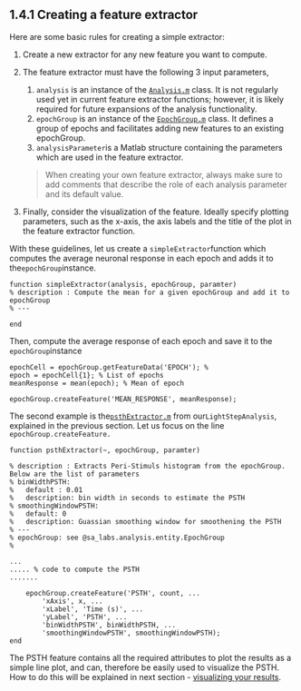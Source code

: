 ## 1.4.1 Creating a feature extractor

Here are some basic rules for creating a simple extractor:

1. Create a new extractor for any new feature you want to compute.
2. The feature extractor must have the following 3 input parameters,  
   1. `analysis` is an instance of the [`Analysis.m`](https://github.com/Schwartz-AlaLaurila-Labs/sa-labs-analysis-core/blob/master/src/main/matlab/+sa_labs/+analysis/+core/Analysis.m) class. It is not regularly used yet in current feature extractor functions; however, it is likely required for future expansions of the analysis functionality.  
   2. `epochGroup` is an instance of the [`EpochGroup.m`](https://github.com/Schwartz-AlaLaurila-Labs/sa-labs-analysis-core/blob/master/src/main/matlab/+sa_labs/+analysis/+entity/EpochGroup.m) class. It defines a group of epochs and facilitates adding new features to an existing epochGroup.  
   3. `analysisParameter`is a Matlab structure containing the parameters which are used in the feature extractor.

   > When creating your own feature extractor, always make sure to add comments that describe the role of each analysis parameter and its default value.

3. Finally, consider the visualization of the feature. Ideally specify plotting parameters, such as the x-axis, the axis labels and the title of the plot in the feature extractor function.

With these guidelines, let us create a `simpleExtractor`function which computes the average neuronal response in each epoch and adds it to the`epochGroup`instance.

```
function simpleExtractor(analysis, epochGroup, paramter)
% description : Compute the mean for a given epochGroup and add it to epochGroup
% ---

end
```

Then, compute the average response of each epoch and save it to the `epochGroup`instance

```
epochCell = epochGroup.getFeatureData('EPOCH'); % 
epoch = epochCell{1}; % List of epochs
meanResponse = mean(epoch); % Mean of epoch

epochGroup.createFeature('MEAN_RESPONSE', meanResponse);
```

The second example is the[`psthExtractor.m`](https://github.com/Schwartz-AlaLaurila-Labs/sa-labs-util/blob/master/src/main/matlab/%2Bsa_labs/%2Banalysis/%2Bcommon/%2Bextractors/psthExtractor.m) from our`LightStepAnalysis`, explained in the previous section. Let us focus on the line `epochGroup.createFeature.`

```
function psthExtractor(~, epochGroup, paramter)

% description : Extracts Peri-Stimuls histogram from the epochGroup. Below are the list of parameters
% binWidthPSTH:
%   default : 0.01
%   description: bin width in seconds to estimate the PSTH
% smoothingWindowPSTH:
%   default: 0
%   description: Guassian smoothing window for smoothening the PSTH
% ---
% epochGroup: see @sa_labs.analysis.entity.EpochGroup
% 

... 
..... % code to compute the PSTH
.......

    epochGroup.createFeature('PSTH', count, ...
        'xAxis', x, ...
        'xLabel', 'Time (s)', ...
        'yLabel', 'PSTH', ...
        'binWidthPSTH', binWidthPSTH, ...
        'smoothingWindowPSTH', smoothingWindowPSTH);
end
```

The PSTH feature contains all the required attributes to plot the results as a simple line plot, and can, therefore be easily used to visualize the PSTH. How to do this will be explained in next section -  [visualizing your results](/visualizing-your-results.md).

